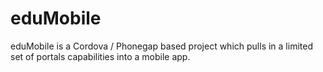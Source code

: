 # eduMobile
eduMobile is a Cordova / Phonegap based project which pulls in a limited set of portals capabilities into a mobile app.
